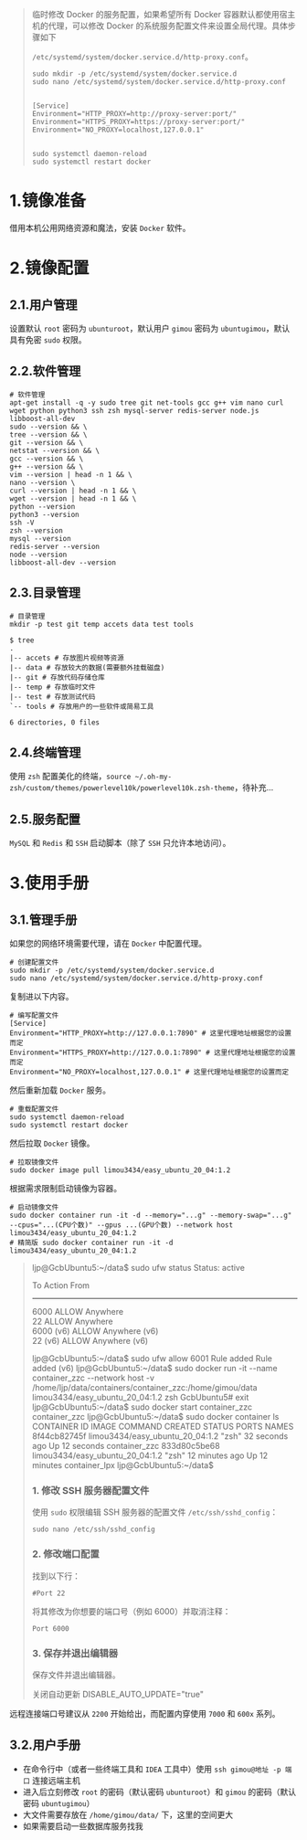 > 临时修改 Docker 的服务配置，如果希望所有 Docker 容器默认都使用宿主机的代理，可以修改 Docker 的系统服务配置文件来设置全局代理。具体步骤如下
>
> `/etc/systemd/system/docker.service.d/http-proxy.conf`。
>
> ```shell
> sudo mkdir -p /etc/systemd/system/docker.service.d
> sudo nano /etc/systemd/system/docker.service.d/http-proxy.conf
> 
> 
> [Service]
> Environment="HTTP_PROXY=http://proxy-server:port/"
> Environment="HTTPS_PROXY=https://proxy-server:port/"
> Environment="NO_PROXY=localhost,127.0.0.1"
> 
> 
> sudo systemctl daemon-reload
> sudo systemctl restart docker
> 
> ```

# 1.镜像准备

借用本机公用网络资源和魔法，安装 `Docker` 软件。

# 2.镜像配置

## 2.1.用户管理

设置默认 `root` 密码为 `ubunturoot`，默认用户 `gimou` 密码为 `ubuntugimou`，默认具有免密 `sudo` 权限。

## 2.2.软件管理

```shell
# 软件管理
apt-get install -q -y sudo tree git net-tools gcc g++ vim nano curl wget python python3 ssh zsh mysql-server redis-server node.js libboost-all-dev
sudo --version && \
tree --version && \
git --version && \
netstat --version && \
gcc --version && \
g++ --version && \
vim --version | head -n 1 && \
nano --version \
curl --version | head -n 1 && \
wget --version | head -n 1 && \
python --version
python3 --version
ssh -V
zsh --version
mysql --version
redis-server --version
node --version
libboost-all-dev --version
```

## 2.3.目录管理

```shell
# 目录管理
mkdir -p test git temp accets data test tools

$ tree
.
|-- accets # 存放图片视频等资源
|-- data # 存放较大的数据(需要额外挂载磁盘)
|-- git # 存放代码存储仓库
|-- temp # 存放临时文件
|-- test # 存放测试代码
`-- tools # 存放用户的一些软件或简易工具

6 directories, 0 files

```

## 2.4.终端管理

使用 `zsh` 配置美化的终端，`source ~/.oh-my-zsh/custom/themes/powerlevel10k/powerlevel10k.zsh-theme`，待补充...

## 2.5.服务配置

`MySQL` 和 `Redis` 和 `SSH` 启动脚本（除了 `SSH` 只允许本地访问）。

# 3.使用手册

## 3.1.管理手册

如果您的网络环境需要代理，请在 `Docker` 中配置代理。

```shell
# 创建配置文件
sudo mkdir -p /etc/systemd/system/docker.service.d
sudo nano /etc/systemd/system/docker.service.d/http-proxy.conf
```

复制进以下内容。

```shell
# 编写配置文件
[Service]
Environment="HTTP_PROXY=http://127.0.0.1:7890" # 这里代理地址根据您的设置而定
Environment="HTTPS_PROXY=http://127.0.0.1:7890" # 这里代理地址根据您的设置而定
Environment="NO_PROXY=localhost,127.0.0.1" # 这里代理地址根据您的设置而定
```

然后重新加载 `Docker` 服务。

```shell
# 重载配置文件
sudo systemctl daemon-reload
sudo systemctl restart docker
```

然后拉取 `Docker` 镜像。

```shell
# 拉取镜像文件
sudo docker image pull limou3434/easy_ubuntu_20_04:1.2
```

根据需求限制启动镜像为容器。

```shell
# 启动镜像文件
sudo docker container run -it -d --memory="...g" --memory-swap="...g" --cpus="...(CPU个数)" --gpus ...(GPU个数) --network host limou3434/easy_ubuntu_20_04:1.2
# 精简版 sudo docker container run -it -d limou3434/easy_ubuntu_20_04:1.2 

```

>   ljp@GcbUbuntu5:~/data$ sudo ufw status
>   Status: active
>
>   To                         Action      From
>   --                         ------      ----
>   6000                       ALLOW       Anywhere                  
>   22                         ALLOW       Anywhere                  
>   6000 (v6)                  ALLOW       Anywhere (v6)             
>   22 (v6)                    ALLOW       Anywhere (v6)             
>
>   ljp@GcbUbuntu5:~/data$ sudo ufw allow 6001
>   Rule added
>   Rule added (v6)
>   ljp@GcbUbuntu5:~/data$ sudo docker run -it --name container_zzc --network host -v /home/ljp/data/containers/container_zzc:/home/gimou/data limou3434/easy_ubuntu_20_04:1.2 zsh
>   GcbUbuntu5# exit
>   ljp@GcbUbuntu5:~/data$ sudo docker start container_zzc
>   container_zzc
>   ljp@GcbUbuntu5:~/data$ sudo docker container ls
>   CONTAINER ID   IMAGE                             COMMAND   CREATED          STATUS          PORTS     NAMES
>   8f44cb82745f   limou3434/easy_ubuntu_20_04:1.2   "zsh"     32 seconds ago   Up 12 seconds             container_zzc
>   833d80c5be68   limou3434/easy_ubuntu_20_04:1.2   "zsh"     12 minutes ago   Up 12 minutes             container_lpx
>   ljp@GcbUbuntu5:~/data$ 
>
>   ### 1. 修改 SSH 服务器配置文件
>
>   使用 `sudo` 权限编辑 SSH 服务器的配置文件 `/etc/ssh/sshd_config`：
>
>   ```
>   sudo nano /etc/ssh/sshd_config
>   ```
>   
>   ### 2. 修改端口配置
>   
>   找到以下行：
>
>   ```
>#Port 22
>   ```
>
>   将其修改为你想要的端口号（例如 6000）并取消注释：
>   
>   ```
>   Port 6000
>   ```
>   
>   ### 3. 保存并退出编辑器
>
>   保存文件并退出编辑器。
>
>   关闭自动更新 DISABLE_AUTO_UPDATE="true"

远程连接端口号建议从 `2200` 开始给出，而配置内穿使用 `7000` 和 `600x` 系列。

## 3.2.用户手册

-   在命令行中（或者一些终端工具和 `IDEA` 工具中）使用 `ssh gimou@地址 -p 端口` 连接远端主机
-   进入后立刻修改 `root` 的密码（默认密码 `ubunturoot`）和 `gimou` 的密码（默认密码 `ubuntugimou`）
-   大文件需要存放在 `/home/gimou/data/` 下，这里的空间更大
-   如果需要启动一些数据库服务找我
